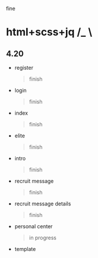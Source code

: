 
fine
# html+scss+jq /_ \

## 4.20
* register 
    > finish

* login 
    > finish

* index 
    > finish

* elite
    > finish

* intro 
    > finish

* recruit message
    > finish
    
* recruit message details
    > finish

* personal center
    > in progress 
* template
